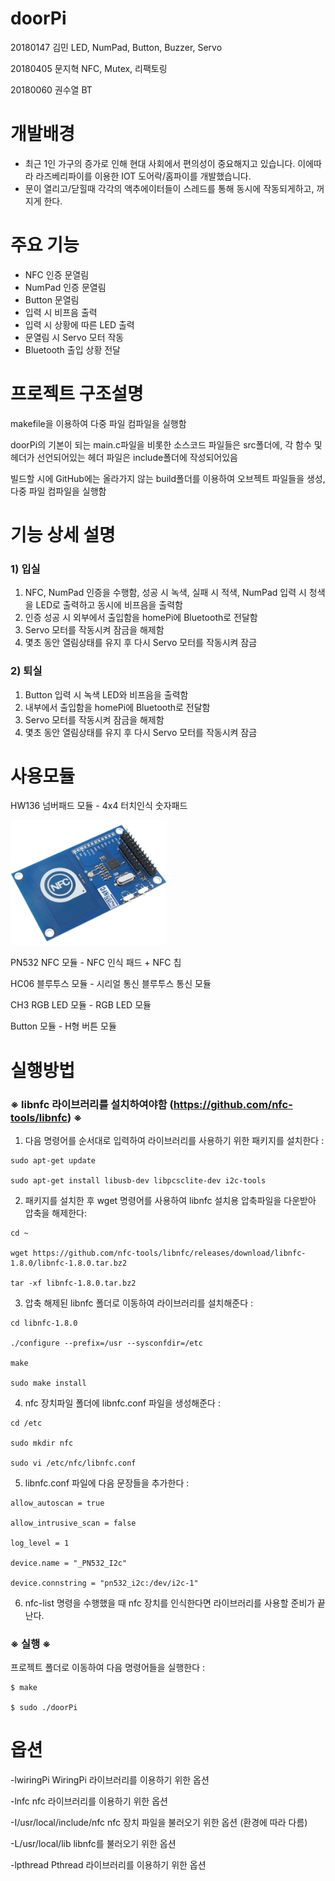 # doorPi

20180147 김민           LED, NumPad, Button, Buzzer, Servo

20180405 문지혁         NFC, Mutex, 리팩토링

20180060 권수열         BT

# 개발배경

- 최근 1인 가구의 증가로 인해 현대 사회에서 편의성이 중요해지고 있습니다. 이에따라 라즈베리파이를 이용한 IOT 도어락/홈파이를 개발했습니다.
- 문이 열리고/닫힐때 각각의 액추에이터들이 스레드를 통해 동시에 작동되게하고, 꺼지게 한다.

# 주요 기능

- NFC 인증 문열림
- NumPad 인증 문열림
- Button 문열림
- 입력 시 비프음 출력
- 입력 시 상황에 따른 LED 출력
- 문열림 시 Servo 모터 작동
- Bluetooth 출입 상황 전달

# 프로젝트 구조설명

makefile을 이용하여 다중 파일 컴파일을 실행함

doorPi의 기본이 되는 main.c파일을 비롯한 소스코드 파일들은 src폴더에, 각 함수 및 헤더가 선언되어있는 헤더 파일은 include폴더에 작성되어있음

빌드할 시에 GitHub에는 올라가지 않는 build폴더를 이용하여 오브젝트 파일들을 생성, 다중 파일 컴파일을 실행함

# 기능 상세 설명
### 1) 입실
1. NFC, NumPad 인증을 수행함, 성공 시 녹색, 실패 시 적색, NumPad 입력 시 청색을 LED로 출력하고 동시에 비프음을 출력함
2. 인증 성공 시 외부에서 출입함을 homePi에 Bluetooth로 전달함
3. Servo 모터를 작동시켜 잠금을 해제함
4. 몇초 동안 열림상태를 유지 후 다시 Servo 모터를 작동시켜 잠금
### 2) 퇴실
1. Button 입력 시 녹색 LED와 비프음을 출력함
2. 내부에서 출입함을 homePi에 Bluetooth로 전달함
3. Servo 모터를 작동시켜 잠금을 해제함
4. 몇초 동안 열림상태를 유지 후 다시 Servo 모터를 작동시켜 잠금

# 사용모듈

HW136 넘버패드 모듈 - 4x4 터치인식 숫자패드

<img src="./readme_img/pn532.png" width="250" height="200"/>

PN532 NFC 모듈 - NFC 인식 패드 + NFC 칩

HC06 블루투스 모듈 - 시리얼 통신 블루투스 통신 모듈

CH3 RGB LED 모듈 - RGB LED 모듈

Button 모듈 - H형 버튼 모듈

# 실행방법

### ※ libnfc 라이브러리를 설치하여야함 (https://github.com/nfc-tools/libnfc) ※
1. 다음 명령어를 순서대로 입력하여 라이브러리를 사용하기 위한 패키지를 설치한다 :
```
sudo apt-get update

sudo apt-get install libusb-dev libpcsclite-dev i2c-tools
```

2. 패키지를 설치한 후 wget 명령어를 사용하여 libnfc 설치용 압축파일을 다운받아 압축을 해제한다:
```
cd ~

wget https://github.com/nfc-tools/libnfc/releases/download/libnfc-1.8.0/libnfc-1.8.0.tar.bz2

tar -xf libnfc-1.8.0.tar.bz2
```
3. 압축 해제된 libnfc 폴더로 이동하여 라이브러리를 설치해준다 :
```
cd libnfc-1.8.0

./configure --prefix=/usr --sysconfdir=/etc

make

sudo make install
```
4. nfc 장치파일 폴더에 libnfc.conf 파일을 생성해준다 :
```
cd /etc

sudo mkdir nfc

sudo vi /etc/nfc/libnfc.conf
```
5. libnfc.conf 파일에 다음 문장들을 추가한다 :
```
allow_autoscan = true

allow_intrusive_scan = false

log_level = 1

device.name = "_PN532_I2c"

device.connstring = "pn532_i2c:/dev/i2c-1"
```
6. nfc-list 명령을 수행했을 때 nfc 장치를 인식한다면 라이브러리를 사용할 준비가 끝난다.

### ※ 실행 ※
프로젝트 폴더로 이동하여 다음 명령어들을 실행한다 :
```
$ make

$ sudo ./doorPi
```
# 옵션

-lwiringPi
WiringPi 라이브러리를 이용하기 위한 옵션

-lnfc
nfc 라이브러리를 이용하기 위한 옵션

-I/usr/local/include/nfc
nfc 장치 파일을 불러오기 위한 옵션 (환경에 따라 다름)

-L/usr/local/lib
libnfc를 불러오기 위한 옵션

-lpthread
Pthread 라이브러리를 이용하기 위한 옵션
